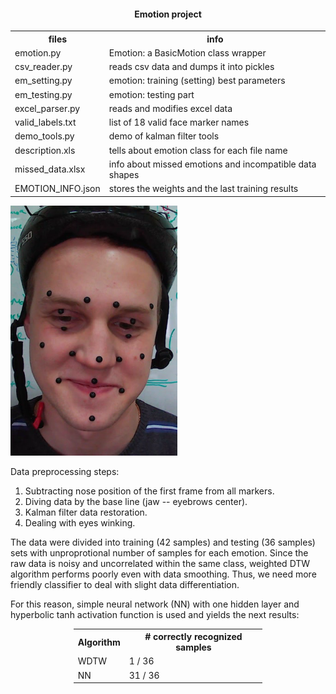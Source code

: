 <html>
<head>
<h4 align="center">Emotion project</h4>
</head>

<body>

<table style="width:100%">
  <tr>
    <th>files</th>
    <th>info</th>
  </tr>

  <tr>
    <td>emotion.py</td>
    <td>Emotion: a BasicMotion class wrapper</td>
  </tr>
  <tr>
    <td>csv_reader.py</td>
    <td>reads csv data and dumps it into pickles</td>
  </tr>
  <tr>
    <td>em_setting.py</td>
    <td>emotion: training (setting) best parameters</td>
  </tr>
  <tr>
    <td>em_testing.py</td>
    <td>emotion: testing part</td>
  </tr>
  <tr>
    <td>excel_parser.py</td>
    <td>reads and modifies excel data</td>
  </tr>
  <tr>
    <td>valid_labels.txt</td>
    <td>list of 18 valid face marker names</td>
  </tr>
  <tr>
    <td>demo_tools.py</td>
    <td>demo of kalman filter tools</td>
  </tr>

  <tr>
    <td>description.xls</td>
    <td>tells about emotion class for each file name</td>
  </tr>
  <tr>
    <td>missed_data.xlsx</td>
    <td>info about missed emotions and incompatible data shapes</td>
  </tr>
  <tr>
    <td>EMOTION_INFO.json</td>
    <td>stores the weights and the last training results</td>
  </tr>

</table>


<img src="happy.png" height="400"/>

<p>Data preprocessing steps:</p>
<ol>
	<li> Subtracting nose position of the first frame from all markers.
	<li> Diving data by the base line (jaw -- eyebrows center).
	<li> Kalman filter data restoration.
	<li> Dealing with eyes winking.
</ol>

<p>The data were divided into training (42 samples) and testing (36 samples) sets with unproprotional number of samples for each emotion. Since the raw data is noisy and uncorrelated within the same class, weighted DTW algorithm performs poorly even with data smoothing. Thus, we need more friendly classifier to deal with slight data differentiation.</p>
<p>For this reason, simple neural network (NN) with one hidden layer and hyperbolic tanh activation function is used and yields the next results:</p>

<table style="width:60%; margin:0 auto">
	<tr>
		<th>Algorithm</th>
		<th># correctly recognized samples</th>
	</tr>
	<tr>
		<td>WDTW</td>
		<td>1 / 36</td>
	</tr>
	<tr>
    	<td>NN</td>
		<td>31 / 36</td>
	</tr>

</table>

</body>
</html>
